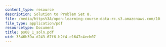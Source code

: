 ```yaml
---
content_type: resource
description: Solution to Problem Set 8.
file: /media/https%3A/open-learning-course-data-rc.s3.amazonaws.com/10-40-chemical-engineering-thermodynamics-fall-2003/3346b39ad24367f6b2f4e1647c4ecb07_ps08_1_soln.pdf
file_type: application/pdf
resourcetype: Document
title: ps08_1_soln.pdf
uid: 3346b39a-d243-67f6-b2f4-e1647c4ecb07
---
```

